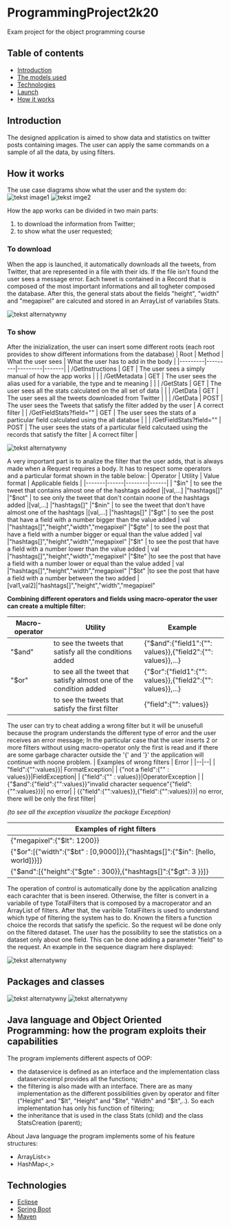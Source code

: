# ProgrammingProject2k20
Exam project for the object programming course

## Table of contents
* [Introduction](Introduction)
* [The models used](The_models_used)
* [Technologies](Technologies)
* [Launch](Launch)
* [How it works](How_it_works)

## Introduction
The designed application is aimed to show data and statistics on twitter posts containing images. The user can apply the same commands on a sample of all the data, by using filters.

## How it works
The use case diagrams show what the user and the system do:
![tekst image1](./umlDiagram/UserUseCaseDiagram.jpg)
![tekst imge2](./umlDiagram/SystemUseCaseDiagram.jpg)

How the app works can be divided in two main parts:
1. to download the information from Twitter;
2. to show what the user requested;


### To download
When the app is launched, it automatically downloads all the tweets, from Twitter, that are represented in a file with their ids.
If the file isn't found the user sees a message error. Each tweet is contained in a Record that is composed of the most important informations and all togheter composed the database. After this, the general stats about the fields "height", "width" and "megapixel" are calcuted and stored in an ArrayList of variabiles Stats.

![tekst alternatywny](./umlDiagram/Initializing1.jpg)

### To show
After the inizialization, the user can insert some different roots (each root provides to show different informations from the database)
| Root | Method | What the user sees | What the user has to add in the body |
|---------|---------|---------|-------|
| /GetInstructions | GET | The user sees a simply manual of how the app works | |
| /GetMetadata | GET | The user sees the alias used for a variabile, the type and te meaning | |
| /GetStats | GET | The user sees all the stats calculated on the all set of data | |
| /GetData | GET | The user sees all the tweets downloaded from Twitter | |
| /GetData | POST | The user sees the Tweets that satisfy the filter added by the user | A correct filter |
| /GetFieldStats?field="<param>" | GET | The user sees the stats of a particular field calculated using the all databse | |
| /GetFieldStats?field="<param>" | POST | The user sees the stats of a particular field calcutaed using the records that satisfy the filter | A correct filter |

![tekst alternatywny](./umlDiagram/Initializing2.jpg)

A very important part is to analize the filter that the user adds, that is always made when a Request requires a body. It has to respect some operators and a particular format shown in the table below:
| Operator | Utility | Value format | Applicable fields |
|-------|------|--------|------|
| "$in" | to see the tweet that contains almost one of the hashtags added                    |[val,...] |"hashtags[]"
|"$not" | to see only the tweet that don't contain noone of the hashtags added               |[val,...] |"hashtags[]"
|"$nin" | to see the tweet that don't have almost one of the hashtags                        |[val,...] |"hashtags[]"
|"$gt"  | to see the post that have a field with a number bigger than the value added        | val      |"hashtags[]","height","width","megapixel"
|"$gte" | to see the post that have a field with a number bigger or equal than the value added | val    |"hashtags[]","height","width","megapixel"
|"$lt"  | to see the post that have a field with a number lower than the value added         | val      |"hashtags[]","height","width","megapixel"
|"$lte" |to see the post that have a field with a number lower or equal than the value added | val      |"hashtags[]","height","width","megapixel"
|"$bt"  |to see the post that have a field with a number between the two added               |[val1,val2]|"hashtags[]","height","width","megapixel"

**Combining different operators and fields using macro-operator the user can create a multiple filter:**

| Macro-operator | Utility | Example |
|--|--|--|
| "$and" |to see the tweets that satisfy all the conditions added| {"$and":{"field1":{"<operator1>": values}},{"field2":{"<operator2>": values}},...}
| "$or"  |to see all the tweet that satisfy almost one of the condition added|{"$or":{"field1":{"<operator1>": values}},{"field2":{"<operator2>": values}},...}
|        |to see the tweets that satisfy the first filter| {"field":{"<operator1>": values}}

The user can try to cheat adding a wrong filter but it will be unusefull because the program understands the different type of error and the user receives an error message; In the particular case that the user inserts 2 or more filters without using macro-operator only the first is read and if there are some garbage character outside the '{' and '}' the application will continue with noone problem. 
| Examples of wrong filters | Error |
|--|--|
| "field":{"<operator>":values}}| FormatException|
| {"not a field":{"<operator>" : values}}|FieldException|
| {"field":{"<not an operator>" : values}}|OperatorException |
| {"$and":{"field":{"<operator>":values}}"invalid character sequence"{"field":{"<operator>":values}}}| no error|
| {{"field":{"<operator>":values}},{"field":{"<operator>":values}}}| no error, there will be only the first filter|
  
_(to see all the exception visualize the package Exception)_  

|Examples of right filters|
|--|
|{"megapixel":{"$lt": 1200}}|
|{"$or":[{"width":{"$bt" : [0,9000]}},{"hashtags[]":{"$in": [hello, world]}}]}|
|{"$and":[{"height":{"$gte" : 300}},{"hashtags[]":{"$gt": 3 }}]}|

The operation of control is automatically done by the application analizing each carachter that is been insered.
Otherwise, the filter is convert in a variabile of type TotalFilters that is composed by a macroperator and an ArrayList of filters.
After that, the varibile TotalFilters is used to understand which type of filtering the system has to do. Known the filters a function choice the records that satisfy the speficic. So the request wil be done only on the filtered dataset.
The user has the possibility to see the statistics on a dataset only about one field. This can be done adding a parameter "field" to the request.
An example in the sequence diagram here displayed:

![tekst alternatywny](./umlDiagram/Filtering.jpg)

## Packages and classes

![tekst alternatywny](./umlDiagram/Filtering.jpg)
![tekst alternatywny](./umlDiagram/Filtering.jpg)

## Java language and Object Oriented Programming: how the program exploits their capabilities
The program implements different aspects of OOP:
* the dataservice is defined as an interface and the implementation class dataserviceimpl provides all the functions;
* the filtering is also made with an interface. There are as many implementation as the different possibilities given by operator and filter ("Height" and "$lt", "Height" and "$lte", "Width" and "$lt",..). So each implementation has only his function of filtering;
* the inheritance that is used in the class Stats (child) and the class StatsCreation (parent);

About Java language the program implements some of his feature structures:
* ArrayList<>
* HashMap<,>


## Technologies
* [Eclipse](https://www.eclipse.org/)
* [Spring Boot](https://spring.io/projects/spring-boot)
* [Maven](https://mvnrepository.com/)
